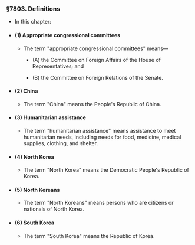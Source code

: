 ### §7803. Definitions
* In this chapter:

* #### (1) Appropriate congressional committees
  * The term "appropriate congressional committees" means—

    * (A) the Committee on Foreign Affairs of the House of Representatives; and

    * (B) the Committee on Foreign Relations of the Senate.

* #### (2) China
  * The term "China" means the People's Republic of China.

* #### (3) Humanitarian assistance
  * The term "humanitarian assistance" means assistance to meet humanitarian needs, including needs for food, medicine, medical supplies, clothing, and shelter.

* #### (4) North Korea
  * The term "North Korea" means the Democratic People's Republic of Korea.

* #### (5) North Koreans
  * The term "North Koreans" means persons who are citizens or nationals of North Korea.

* #### (6) South Korea
  * The term "South Korea" means the Republic of Korea.
